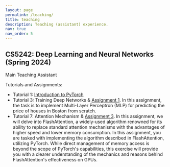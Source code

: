 ```yaml
---
layout: page
permalink: /teaching/
title: teaching
description: Teaching (assistant) experience.
nav: true
nav_order: 5
---
```


CS5242: Deep Learning and Neural Networks (Spring 2024)
--------------------------------------------------------
Main Teaching Assistant

Tutorials and Assignments:
- Tutorial 1: [Introduction to PyTorch](https://github.com/MaruyamaAya/CS5242-materials/blob/main/tut1.pptx)
- Tutorial 3: Training Deep Networks & [Assignment 1](https://github.com/MaruyamaAya/CS5242-materials/blob/main/CS5242_2024spring_HW1_solution.ipynb). In this assignment, the task is to implement Multi-Layer Perceptron (MLP) for predicting the price of houses in Boston from scratch.
- Tutorial 7: Attention Mechanism & [Assignment 3](https://github.com/MaruyamaAya/CS5242-materials/blob/main/CS5242_Assignment3_solution.ipynb). In this assignment, we will delve into FlashAttention, a widely-used algorithm renowned for its ability to replace standard attention mechanisms with the advantages of higher speed and lower memory consumption. In this assignment, you are tasked with implementing the algorithm described in FlashAttention, utilizing PyTorch. While direct management of memory access is beyond the scope of PyTorch's capabilities, this exercise will provide you with a clearer understanding of the mechanics and reasons behind FlashAttention's effectiveness on GPUs. 